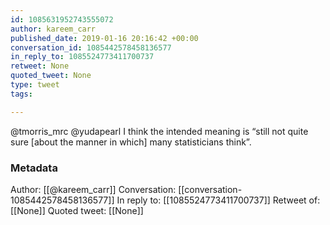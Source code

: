 ```yaml
---
id: 1085631952743555072
author: kareem_carr
published_date: 2019-01-16 20:16:42 +00:00
conversation_id: 1085442578458136577
in_reply_to: 1085524773411700737
retweet: None
quoted_tweet: None
type: tweet
tags:

---
```


@tmorris_mrc @yudapearl I think the intended meaning is “still not quite sure [about the manner in which] many statisticians think”.

### Metadata

Author: [[@kareem_carr]]
Conversation: [[conversation-1085442578458136577]]
In reply to: [[1085524773411700737]]
Retweet of: [[None]]
Quoted tweet: [[None]]
